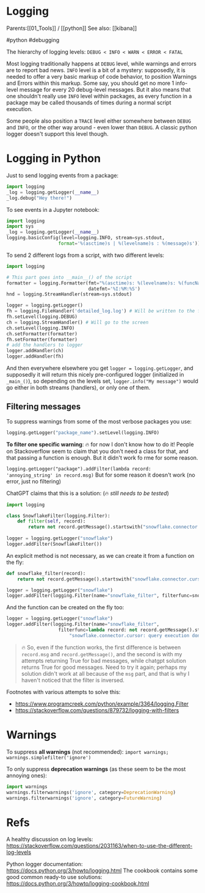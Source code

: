 # Logging

Parents:[[01_Tools]] / [[python]]
See also: [[kibana]]

#python #debugging


The hierarchy of logging levels: `DEBUG < INFO < WARN < ERROR < FATAL`

Most logging traditionally happens at `DEBUG` level, while warnings and errors are to report bad news. `INFO` level is a bit of a mystery: supposedly, it is needed to offer a very basic markup of code behavior, to position Warnings and Errors within this markup. Some say, you should get no more 1 info-level message for every 20 debug-level messages. But it also means that one shouldn't really use `INFO` level within packages, as every function in a package may be called thousands of times during a normal script execution.

Some people also position a `TRACE` level either somewhere between `DEBUG` and `INFO`, or the other way around - even lower than `DEBUG`. A classic python logger doesn't support this level though.

# Logging in Python

Just to send logging events from a package:
```python
import logging
_log = logging.getLogger(__name__)
_log.debug("Hey there!")
```

To see events in a Jupyter notebook:
```python
import logging
import sys
_log = logging.getLogger(__name__)
logging.basicConfig(level=logging.INFO, stream=sys.stdout,
                   format='%(asctime)s | %(levelname)s : %(message)s'))
```

To send 2 different logs from a script, with two different levels:
```python
import logging

# This part goes into __main__() of the script
formatter = logging.Formatter(fmt="%(asctime)s: %(levelname)s: %(funcName)s: %(message)s",
                              datefmt='%I:%M:%S')
hnd = logging.StreamHandler(stream=sys.stdout)

logger = logging.getLogger()
fh = logging.FileHandler('detailed_log.log') # Will be written to the file
fh.setLevel(logging.DEBUG)
ch = logging.StreamHandler() # Will go to the screen
ch.setLevel(logging.INFO)
ch.setFormatter(formatter)
fh.setFormatter(formatter)
# add the handlers to logger
logger.addHandler(ch)
logger.addHandler(fh)
```

And then everywhere elsewhere you get `logger = logging.getLogger`, and supposedly it will return this nicely pre-configured logger (initialized in `_main_()`), so depending on the levels set, `logger.info("My message")` would go either in both streams (handlers), or only one of them.

## Filtering messages

To suppress warnings from some of the most verbose packages you use:
```python
logging.getLogger("package_name").setLevel(logging.INFO)
```

**To filter one specific warning**: 🔥 for now I don't know how to do it! People on Stackoverflow seem to claim that you don't need a class for that, and that passing a function is enough. But it didn't work fo rme for some reason.

`logging.getLogger("package").addFilter(lambda record: 'annoying_string' in record.msg)`
But for some reason it doesn't work (no error, just no filtering)

ChatGPT claims that this is a solution: (🔥 _still needs to be tested_)
```python
import logging

class SnowflakeFilter(logging.Filter):
    def filter(self, record): 
        return not record.getMessage().startswith("snowflake.connector.cursor: query execution done") 
    
logger = logging.getLogger("snowflake") 
logger.addFilter(SnowflakeFilter())
```

An explicit method is not necessary, as we can create it from a function on the fly:
```python
def snowflake_filter(record): 
    return not record.getMessage().startswith("snowflake.connector.cursor: query execution done") 

logger = logging.getLogger("snowflake")
logger.addFilter(logging.Filter(name="snowflake_filter", filterfunc=snowflake_filter))
```

And the function can be created on the fly too:
```python
logger = logging.getLogger("snowflake") 
logger.addFilter(logging.Filter(name="snowflake_filter", 
                   filterfunc=lambda record: not record.getMessage().startswith(
                       "snowflake.connector.cursor: query execution done")))
```

> 🔥 So, even if the function works, the first difference is between `record.msg` and `record.getMessage()`, and the second is with my attempts returning True for bad messages, while chatgpt solution returns True for good messages. Need to try it again; perhaps my solution didn't work at all because of the `msg` part, and that is why I haven't noticed that the filter is inversed.

Footnotes with various attempts to solve this:
* https://www.programcreek.com/python/example/3364/logging.Filter
* https://stackoverflow.com/questions/879732/logging-with-filters 

# Warnings

To suppress **all warnings** (not recommended): `import warnings; warnings.simplefilter('ignore')`

To only suppress **deprecation warnings** (as these seem to be the most annoying ones):
```python
import warnings
warnings.filterwarnings('ignore', category=DeprecationWarning)
warnings.filterwarnings('ignore', category=FutureWarning)
```

# Refs

A healthy discussion on log levels:
https://stackoverflow.com/questions/2031163/when-to-use-the-different-log-levels

Python logger documentation:
https://docs.python.org/3/howto/logging.html
The cookbook contains some good common ready-to use solutions:
https://docs.python.org/3/howto/logging-cookbook.html
